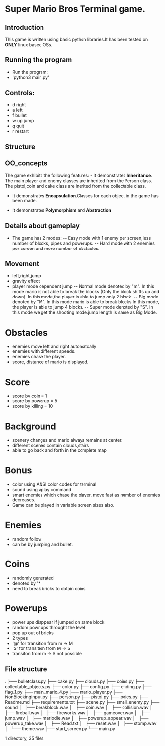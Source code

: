 Super Mario Bros Terminal game.
===============================

Introduction
------------

This game is written using basic python libraries.It has been tested on
**ONLY** linux based OSs.

Running the program
-------------------

-   Run the program:
-   'python3 main.py'

Controls:
---------

-   d right
-   a left
-   f bullet
-   w up jump
-   q quit
-   r restart

Structure
---------

OO\_concepts
------------

The game exhibits the following features: - It demonstrates
**Inheritance**. The main player and enemy classes are inherited from
the Person class. The pistol,coin and cake class are inerited from the
collectable class.

-   It demonstrates **Encapsulation**.Classes for each object in the
    game has been made.

-   It demonstrates **Polymorphism** and **Abstraction**

Details about gameplay
----------------------

-   The game has 2 modes: -- Easy mode with 1 enemy per screen,less
    number of blocks, pipes and powerups. -- Hard mode with 2 enemies
    per screen and more number of obstacles.

Movement
--------

-   left,right,jump
-   gravity effect
-   player mode dependent jump -- Normal mode denoted by "m". In this
    mode mario is not able to break the blocks (Only the block shifts up
    and down). In this mode,the player is able to jump only 2 block. --
    Big mode denoted by "M". In this mode mario is able to break
    blocks.In this mode, the player is able to jump 4 blocks. -- Super
    mode denoted by "S". In this mode we get the shooting mode.jump
    length is same as Big Mode.

Obstacles
=========

-   enemies move left and right automatcally
-   enemies with different speeds.
-   enemies chase the player.
-   score, distance of mario is displayed.

Score
=====

-   score by coin = 1
-   score by powerup = 5
-   score by killing = 10

Background
==========

-   scenery changes and mario always remains at center.
-   different scenes contain clouds,stairs
-   able to go back and forth in the complete map

Bonus
=====

-   color using ANSI color codes for terminal
-   sound using aplay command
-   smart enemies which chase the player, move fast as number of enemies
    decreases.
-   Game can be played in variable screen sizes also.    

Enemies
=======

-   random follow
-   can be by jumping and bullet.

Coins
=====

-   randomly generated
-   denoted by '\*'
-   need to break bricks to obtain coins

Powerups
========

-   power ups diappear if jumped on same block
-   random powr ups throught the level
-   pop up out of bricks
-   2 types
-   '@' for transition from m -\> M
-   '\$' for transition from M -\> S
-   transiton from m -\> S not possible

File structure
--------------

.
├── bulletclass.py
├── cake.py
├── clouds.py
├── coins.py
├── collectable_objects.py
├── color.py
├── config.py
├── ending.py
├── flag_1.py
├── main_mario_4.py
├── mario_player.py
├── NonBlockingInput.py
├── person.py
├── pistol.py
├── poles.py
├── Readme.md
├── requirements.txt
├── scene.py
├── small_enemy.py
├── sound
│   ├── breakblock.wav
│   ├── coin.wav
│   ├── collision.wav
│   ├── fireball.wav
│   ├── fireworks.wav
│   ├── gameover.wav
│   ├── jump.wav
│   ├── mariodie.wav
│   ├── powerup_appear.wav
│   ├── powerup_take.wav
│   ├── Read.txt
│   ├── reset.wav
│   ├── stomp.wav
│   └── theme.wav
├── start_screen.py
└── main.py

1 directory, 35 files

